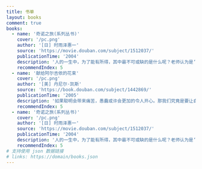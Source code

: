 ```yaml
---
title: 书单
layout: books
comment: true
books:
  - name: '奇诺之旅(系列丛书)'
    cover: '/pc.png'
    author: '[日] 时雨泽惠一'
    source: 'https://movie.douban.com/subject/1512037/'
    publicationTime: '2004'
    description: '人的一生中，为了能有所得，其中最不可或缺的是什么呢？老师认为是‘信念’——‘努力做到自己决定的、自己想做的事情的力量’才是最重要。'
    recommendIndex: 5
  - name: '献给阿尔吉侬的花束'
    cover: '/pc.png'
    author: '[美] 丹尼尔·凯斯'
    source: 'https://book.douban.com/subject/1442869/'
    publicationTime: '2005'
    description: '如果聪明会带来痛苦，愚蠢或许会更加的令人开心。那我们究竟是要让自己变得痛苦，还是让自己过得开心呢？'
    recommendIndex: 5
  - name: '奇诺之旅(系列丛书)'
    cover: '/pc.png'
    author: '[日] 时雨泽惠一'
    source: 'https://movie.douban.com/subject/1512037/'
    publicationTime: '2004'
    description: '人的一生中，为了能有所得，其中最不可或缺的是什么呢？老师认为是‘信念’——‘努力做到自己决定的、自己想做的事情的力量’才是最重要。'
    recommendIndex: 5
# 支持使用 json 数据链接
# links: https://domain/books.json
---
```


